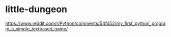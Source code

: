 # little-dungeon

https://www.reddit.com/r/Python/comments/54fd52/my_first_python_program_a_simple_textbased_game/
